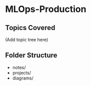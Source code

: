 # MLOps-Production

## Topics Covered
(Add topic tree here)

## Folder Structure
- notes/
- projects/
- diagrams/

